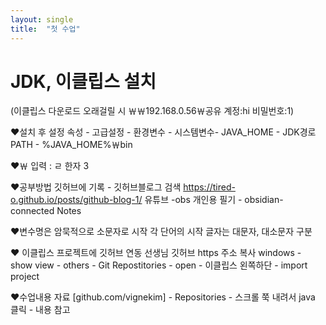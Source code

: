 ```yaml
---
layout: single
title:  "첫 수업"
---
```

# JDK, 이클립스 설치

(이클립스 다운로드 오래걸릴 시
￦￦192.168.0.56￦공유
계정:hi 비밀번호:1)

♥설치 후 설정
속성 - 고급설정 - 환경변수 - 시스템변수-
JAVA_HOME - JDK경로
PATH - %JAVA_HOME%￦bin

♥￦ 입력 : ㄹ 한자 3

♥공부방법
깃허브에 기록 - 깃허브블로그 검색 https://tired-o.github.io/posts/github-blog-1/
유튜브 -obs
개인용 필기 - obsidian-connected Notes

♥변수명은 
암묵적으로 소문자로 시작 각 단어의 시작 글자는 대문자,
대소문자 구분

♥ 이클립스 프로젝트에 깃허브 연동
선생님 깃허브 https 주소 복사
windows - show view - others - Git Repostitories - open - 이클립스 왼쪽하단 - import project

♥수업내용 자료
[github.com/vignekim] - Repositories - 스크롤 쭉 내려서 java 클릭 - 내용 참고
